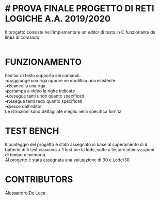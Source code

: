 # # PROVA FINALE PROGETTO DI RETI LOGICHE A.A. 2019/2020
Il progetto consiste nell'implementare un editor di testo in C funzionante da linea di comando<br>
<br>
# FUNZIONAMENTO 
l'editor di testo supporta sei comandi:<br>
<b>-c:</b>aggiunge una riga oppure ne modifica una esistente<br>
<b>-d:</b>cancella una riga<br>
<b>-p:</b>stampa a video le righe indicate<br>
<b>-u:</b>esegue tanti undo quanto specificati<br>
<b>-r:</b>esegue tanti redo quanto specificati<br>
<b>-q:</b>esce dall'editor<br>
Le istruzioni sono dettagliate meglio nella specifica fornita<br>
# TEST BENCH
Il punteggio del progetto è stato assegnato in base al superamento di 6 batterie di 5 test ciascuna + 1 test per la lode, volte a testare ottimizzazioni di tempo e memoria.<br>
Al progetto è stata assegnata una valutazione di 30 e Lode/30
<br>
# CONTRIBUTORS
[Alessandro De Luca](https://github.com/AlessandroDL)<br>
